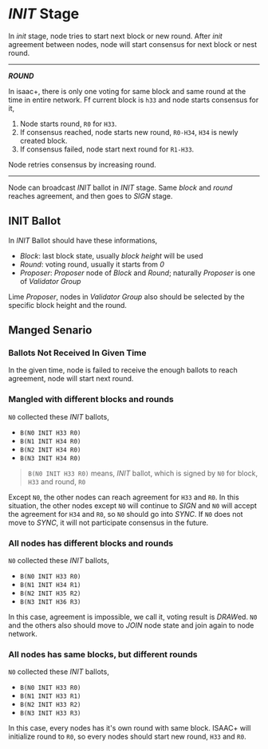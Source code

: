 # *INIT* Stage

In *init* stage, node tries to start next block or new round. After *init* agreement between nodes, node will start consensus for next block or nest round.

---
***ROUND***

In isaac+, there is only one voting for same block and same round at the time in entire network. Ff current block is `h33` and node starts consensus for it,

1. Node starts round, `R0` for `H33`.
1. If consensus reached, node starts new round, `R0-H34`, `H34` is newly created block.
1. If consensus failed, node start next round for `R1-H33`.

Node retries consensus by increasing round.

---

Node can broadcast *INIT* ballot in *INIT* stage. Same *block* and *round* reaches agreement, and then goes to *SIGN* stage.

## INIT Ballot

In *INIT* Ballot should have these informations,

* *Block*: last block state, usually *block* *height* will be used
* *Round*: voting round, usually it starts from *0*
* *Proposer*: *Proposer* node of *Block* and *Round*; naturally *Proposer* is one of *Validator Group*

Lime *Proposer*, nodes in *Validator Group* also should be selected by the specific block height and the round.

## Manged Senario

### Ballots Not Received In Given Time

In the given time, node is failed to receive the enough ballots to reach agreement, node will start next round.

### Mangled with different blocks and rounds

`N0` collected these *INIT* ballots,

* `B(N0 INIT H33 R0)`
* `B(N1 INIT H34 R0)`
* `B(N2 INIT H34 R0)`
* `B(N3 INIT H34 R0)`

> `B(N0 INIT H33 R0)` means, *INIT* ballot, which is signed by `N0` for block, `H33` and round, `R0`

Except `N0`, the other nodes can reach agreement for `H33` and `R0`. In this situation, the other nodes except `N0` will continue to *SIGN* and `N0` will accept the agreement for `H34` and `R0`, so `N0` should go into *SYNC*. If `N0` does not move to *SYNC*, it will not participate consensus in the future.


### All nodes has different blocks and rounds

`N0` collected these *INIT* ballots,

* `B(N0 INIT H33 R0)`
* `B(N1 INIT H34 R1)`
* `B(N2 INIT H35 R2)`
* `B(N3 INIT H36 R3)`

In this case, agreement is impossible, we call it, voting result is *DRAW*ed. `N0` and the others also should move to *JOIN* node state and join again to node network.

### All nodes has same blocks, but different rounds

`N0` collected these *INIT* ballots,

* `B(N0 INIT H33 R0)`
* `B(N1 INIT H33 R1)`
* `B(N2 INIT H33 R2)`
* `B(N3 INIT H33 R3)`

In this case, every nodes has it's own round with same block. ISAAC+ will initialize round to `R0`, so every nodes should start new round, `H33` and `R0`.
